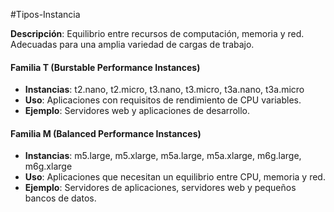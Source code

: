 #Tipos-Instancia

**Descripción**: Equilibrio entre recursos de computación, memoria y red. Adecuadas para una amplia variedad de cargas de trabajo.

#### Familia T (Burstable Performance Instances)

- **Instancias**: t2.nano, t2.micro, t3.nano, t3.micro, t3a.nano, t3a.micro
- **Uso**: Aplicaciones con requisitos de rendimiento de CPU variables.
- **Ejemplo**: Servidores web y aplicaciones de desarrollo.

#### Familia M (Balanced Performance Instances)

- **Instancias**: m5.large, m5.xlarge, m5a.large, m5a.xlarge, m6g.large, m6g.xlarge
- **Uso**: Aplicaciones que necesitan un equilibrio entre CPU, memoria y red.
- **Ejemplo**: Servidores de aplicaciones, servidores web y pequeños bancos de datos.